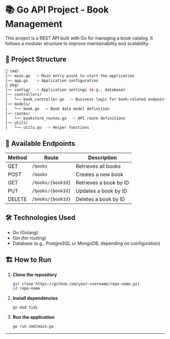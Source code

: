 # 📚 Go API Project - Book Management  

This project is a REST API built with Go for managing a book catalog. It follows a modular structure to improve maintainability and scalability.  

## 📁 Project Structure  

```bash  
📂 cmd/  
│── main.go  -> Main entry point to start the application  
│── app.go   -> Application configuration  
📂 pkg/  
│── config/  -> Application settings (e.g., database)  
│── controllers/  
│   └── book_controller.go  -> Business logic for book-related endpoints  
│── models/  
│   └── book.go  -> Book data model definition  
│── routes/  
│   └── bookstore_routes.go  -> API route definitions  
│── utils/  
│   └── utils.go  -> Helper functions  
```  

## 🚀 Available Endpoints  

| Method  | Route             | Description              |  
|---------|------------------|--------------------------|  
| GET     | `/books`         | Retrieves all books     |  
| POST    | `/books`         | Creates a new book      |  
| GET     | `/books/{bookId}` | Retrieves a book by ID  |  
| PUT     | `/books/{bookId}` | Updates a book by ID    |  
| DELETE  | `/books/{bookId}` | Deletes a book by ID    |  

## 🛠 Technologies Used  

- Go (Golang)  
- Gin (for routing)  
- Database (e.g., PostgreSQL or MongoDB, depending on configuration)  

## 🏗 How to Run  

1. **Clone the repository**  
   ```bash
   git clone https://github.com/your-username/repo-name.git  
   cd repo-name  
   ```  
2. **Install dependencies**  
    ```bash  
   go mod tidy  
   ```  
3. **Run the application**  
    ```bash  
   go run cmd/main.go  
   ```
    
---
